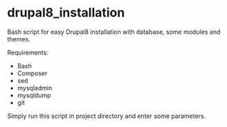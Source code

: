 # drupal8_installation

Bash script for easy Drupal8 installation with database, some modules and themes.

Requirements:
- Bash
- Composer
- sed
- mysqladmin
- mysqldump
- git

Simply run this script in project directory and enter some parameters.
